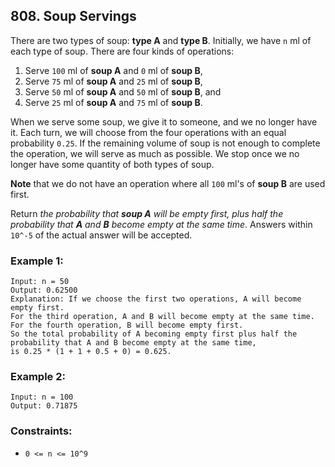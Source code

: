 ## 808. Soup Servings

There are two types of soup: **type A** and **type B**. Initially, we have ```n``` ml of each type of soup. There are four kinds of operations:

1. Serve ```100``` ml of **soup A** and ```0``` ml of **soup B**,
1. Serve ```75``` ml of **soup A** and ```25``` ml of **soup B**,
1. Serve ```50``` ml of **soup A** and ```50``` ml of **soup B**, and
1. Serve ```25``` ml of **soup A** and ```75``` ml of **soup B**.

When we serve some soup, we give it to someone, and we no longer have it. Each turn, we will choose from the four operations with an equal probability ```0.25```. If the remaining volume of soup is not enough to complete the operation, we will serve as much as possible. We stop once we no longer have some quantity of both types of soup.

**Note** that we do not have an operation where all ```100``` ml's of **soup B** are used first.

Return *the probability that **soup A** will be empty first, plus half the probability that **A** and **B** become empty at the same time*. Answers within ```10^-5``` of the actual answer will be accepted.

### Example 1:
```
Input: n = 50
Output: 0.62500
Explanation: If we choose the first two operations, A will become empty first.
For the third operation, A and B will become empty at the same time.
For the fourth operation, B will become empty first.
So the total probability of A becoming empty first plus half the probability that A and B become empty at the same time,
is 0.25 * (1 + 1 + 0.5 + 0) = 0.625.
```
### Example 2:
```
Input: n = 100
Output: 0.71875
```

### Constraints:

* ```0 <= n <= 10^9```